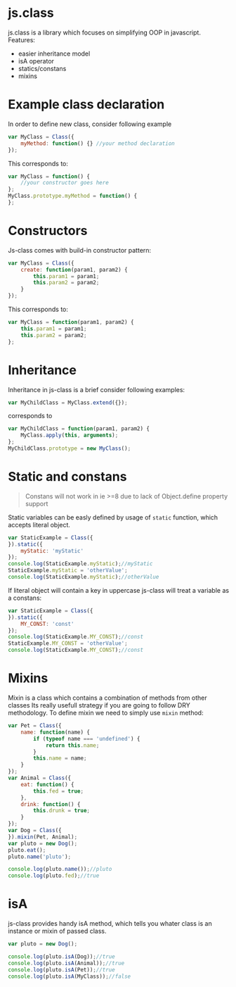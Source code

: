 js.class
========

js.class is a library which focuses on simplifying OOP in javascript.
Features:
 - easier inheritance model
 - isA operator
 - statics/constans
 - mixins

Example class declaration
=========================
In order to define new class, consider following example

```js
var MyClass = Class({
    myMethod: function() {} //your method declaration
});
```

This corresponds to:

```js
var MyClass = function() {
    //your constructor goes here
};
MyClass.prototype.myMethod = function() {
};
```

Constructors
============

Js-class comes with build-in constructor pattern:

```js
var MyClass = Class({
    create: function(param1, param2) {
        this.param1 = param1;
        this.param2 = param2;
    }
});
```
This corresponds to:

```js
var MyClass = function(param1, param2) {
    this.param1 = param1;
    this.param2 = param2;
};
```


Inheritance
===========

Inheritance in js-class is a brief consider following examples:

```js
var MyChildClass = MyClass.extend({});
```

corresponds to

```js
var MyChildClass = function(param1, param2) {
    MyClass.apply(this, arguments);
};
MyChildClass.prototype = new MyClass();
```

Static and constans
===================
> Constans will not work in ie >=8 due to lack of Object.define property support


Static variables can be easly defined by usage of `static` function, which accepts literal object.

```js
var StaticExample = Class({
}).static({
    myStatic: 'myStatic'
});
console.log(StaticExample.myStatic);//myStatic
StaticExample.myStatic = 'otherValue';
console.log(StaticExample.myStatic);//otherValue
```

If literal object will contain a key in uppercase js-class will treat a variable as a constans:
```js
var StaticExample = Class({
}).static({
    MY_CONST: 'const'
});
console.log(StaticExample.MY_CONST);//const
StaticExample.MY_CONST = 'otherValue';
console.log(StaticExample.MY_CONST);//const
```

Mixins
======
Mixin is a class which contains a combination of methods from other classes
Its really usefull strategy if you are going to follow DRY methodology.
To define mixin we need to simply use `mixin` method:
```js
var Pet = Class({
    name: function(name) {
        if (typeof name === 'undefined') {
            return this.name;
        }
        this.name = name;
    }
});
var Animal = Class({
    eat: function() {
        this.fed = true;
    },
    drink: function() {
        this.drunk = true;
    }
});
var Dog = Class({
}).mixin(Pet, Animal);
var pluto = new Dog();
pluto.eat();
pluto.name('pluto');

console.log(pluto.name());//pluto
console.log(pluto.fed);//true
```

isA
===

js-class provides handy isA method, which tells you whater class is an instance or mixin of passed class.
```js
var pluto = new Dog();

console.log(pluto.isA(Dog));//true
console.log(pluto.isA(Animal));//true
console.log(pluto.isA(Pet));//true
console.log(pluto.isA(MyClass));//false
```